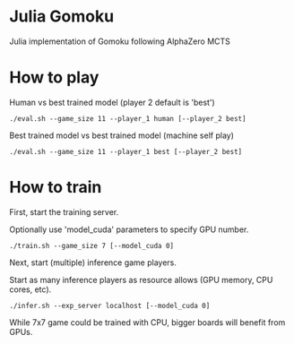 # Julia Gomoku

Julia implementation of Gomoku following AlphaZero MCTS

# How to play

Human vs best trained model (player 2 default is 'best')

```
./eval.sh --game_size 11 --player_1 human [--player_2 best]
```

Best trained model vs best trained model (machine self play)

```
./eval.sh --game_size 11 --player_1 best [--player_2 best]
```

# How to train

First, start the training server.

Optionally use 'model_cuda' parameters to specify GPU number.

```
./train.sh --game_size 7 [--model_cuda 0]
```

Next, start (multiple) inference game players.

Start as many inference players as resource allows (GPU memory, CPU cores, etc).

```
./infer.sh --exp_server localhost [--model_cuda 0]
```

While 7x7 game could be trained with CPU, bigger boards will benefit from GPUs.
